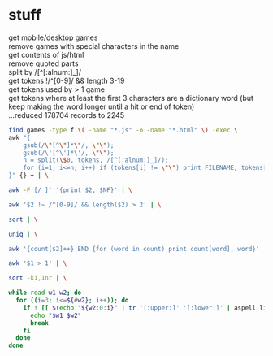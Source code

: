 # stuff

get mobile/desktop games  
remove games with special characters in the name  
get contents of js/html  
remove quoted parts  
split by /[^[:alnum:]_]/  
get tokens !/^[0-9]/ && length 3-19  
get tokens used by > 1 game  
get tokens where at least the first 3 characters are a dictionary word (but keep making the word longer until a hit or end of token)  
...reduced 178704 records to 2245  

```bash
find games -type f \( -name "*.js" -o -name "*.html" \) -exec \
awk "{
    gsub(/\"[^\"]*\"/, \"\"); 
    gsub(/\'[^\']*\'/, \"\");
    n = split(\$0, tokens, /[^[:alnum:]_]/);
    for (i=1; i<=n; i++) if (tokens[i] != \"\") print FILENAME, tokens[i];
}" {} + | \

awk -F'[/ ]' '{print $2, $NF}' | \

awk '$2 !~ /^[0-9]/ && length($2) > 2' | \

sort | \

uniq | \

awk '{count[$2]++} END {for (word in count) print count[word], word}' | \

awk '$1 > 1' | \

sort -k1,1nr | \

while read w1 w2; do
  for ((i=3; i<=${#w2}; i++)); do
    if ! [[ $(echo "${w2:0:i}" | tr '[:upper:]' '[:lower:]' | aspell list) ]]; then
      echo "$w1 $w2"
      break
    fi
  done
done
```
